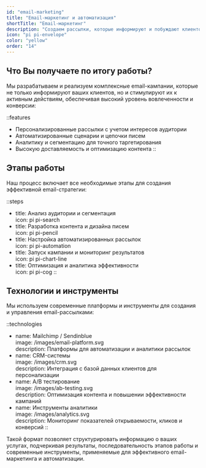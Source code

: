 ```yaml
---
id: "email-marketing"
title: "Email-маркетинг и автоматизация"
shortTitle: "Email-маркетинг"
description: "Создаем рассылки, которые информируют и побуждают клиентов к покупке, используя автоматизированные решения для персонального подхода"
icon: "pi pi-envelope"
color: "yellow"
order: "14"
---
```


## Что Вы получаете по итогу работы?

Мы разрабатываем и реализуем комплексные email-кампании, которые не только информируют ваших клиентов, но и стимулируют их к активным действиям, обеспечивая высокий уровень вовлеченности и конверсии:

::features
- Персонализированные рассылки с учетом интересов аудитории  
- Автоматизированные сценарии и цепочки писем  
- Аналитику и сегментацию для точного таргетирования  
- Высокую доставляемость и оптимизацию контента
::

## Этапы работы

Наш процесс включает все необходимые этапы для создания эффективной email-стратегии:

::steps
- title: Анализ аудитории и сегментация  
  icon: pi pi-search
- title: Разработка контента и дизайна писем  
  icon: pi pi-pencil
- title: Настройка автоматизированных рассылок  
  icon: pi pi-automation
- title: Запуск кампании и мониторинг результатов  
  icon: pi pi-chart-line
- title: Оптимизация и аналитика эффективности  
  icon: pi pi-cog
::

## Технологии и инструменты

Мы используем современные платформы и инструменты для создания и управления email-рассылками:

::technologies
- name: Mailchimp / Sendinblue  
  image: /images/email-platform.svg  
  description: Платформы для автоматизации и аналитики рассылок
- name: CRM-системы  
  image: /images/crm.svg  
  description: Интеграция с базой данных клиентов для персонализации
- name: A/B тестирование  
  image: /images/ab-testing.svg  
  description: Оптимизация контента и повышении эффективности кампаний
- name: Инструменты аналитики  
  image: /images/analytics.svg  
  description: Мониторинг показателей открываемости, кликов и конверсий
::

Такой формат позволяет структурировать информацию о ваших услугах, подчеркивая результаты, последовательность этапов работы и современные инструменты, применяемые для эффективного email-маркетинга и автоматизации.